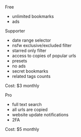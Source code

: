 Free

- unlimited bookmarks
- ads

Supporter

- date range selector
- nsfw exclusive/excluded filter
- starred only filter
- access to copies of popular urls
- presets
- no ads
- secret bookmarks
- related tags counts


Cost: $3 monthly

Pro

- full text search
- all urls are copied
- website update notifications
- 2FA

Cost: $5 monthly
